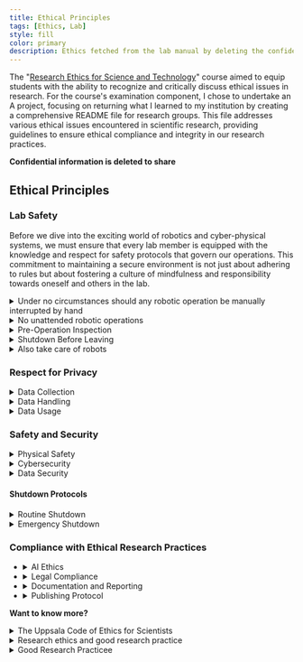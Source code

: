 ```yaml
---
title: Ethical Principles 
tags: [Ethics, Lab]
style: fill
color: primary
description: Ethics fetched from the lab manual by deleting the confidential information. It serves as an examination of the doctoral course "Research Ethics for Science and Technology," which I took in the year 2024.
---
```


The "[Research Ethics for Science and Technology](https://www.uu.se/en/staff/faculty/science-and-technology/education-and-teaching/doctoral-studies/doctoral-student/courses/faculty-courses/research-ethics-for-science-and-technology-2-credits)" course aimed to equip students with the ability to recognize and critically discuss ethical issues in research. For the course's examination component, I chose to undertake an A project, focusing on returning what I learned to my institution by creating a comprehensive README file for research groups. This file addresses various ethical issues encountered in scientific research, providing guidelines to ensure ethical compliance and integrity in our research practices.

**Confidential information is deleted to share**

## Ethical Principles

### Lab Safety

Before we dive into the exciting world of robotics and cyber-physical systems, we must ensure that every lab member is equipped with the knowledge and respect for safety protocols that govern our operations. This commitment to maintaining a secure environment is not just about adhering to rules but about fostering a culture of mindfulness and responsibility towards oneself and others in the lab. 
<details markdown="1">
  <summary>Under no circumstances should any robotic operation be manually interrupted by hand</summary>
  
  Direct physical interaction with moving parts or operational machinery presents a significant risk of injury and can damage the equipment. If there is a need to halt a robot's operation, the first course of action should always be an attempt to interrupt the process via command through the controlling software. If the software fails to respond or an immediate stop is necessary, the next step is to safely power off the equipment. Only after these measures are taken should new operations be initiated.
  
</details>

<details markdown="1">
  <summary>No unattended robotic operations</summary>
  
  It is imperative that robotic operations are not left unattended. When actuating ideas on the robots, your presence is required at all times. This rule ensures that any unexpected issues can be addressed promptly and reduces the risk of accidents or damage to the lab equipment. Unattended operations increase the likelihood of unforeseen incidents, which can lead to potential harm to both the individual and the workspace.
  
</details>

<details markdown="1">
  <summary>Pre-Operation Inspection</summary>
  
  Before initiating any experiment or operation with robotic systems, perform a thorough pre-operation inspection. This includes checking for any signs of wear and tear, ensuring all parts are secured and in their correct positions, and verifying that the software and hardware communication is functioning correctly. Regular inspections help prevent accidents caused by equipment malfunction or failure.
  
</details>

<details markdown="1">
  <summary>Shutdown Before Leaving</summary>
  
  All robotic systems must be properly shut down before leaving the lab. This rule is crucial to prevent any accidental activation or continuation of operations that could occur in the absence of supervision. A powered-down state ensures that the equipment remains safe and secure until it is next used under direct supervision.
  
</details>

<details markdown="1">
  <summary>Also take care of robots</summary>
  
  When working with robots, consider not only your safety but also the well-being of the robots. Abrupt shutdowns or erratic operational commands can lead to wear and tear or even permanent damage to sensitive components. Always shut down the robots gently and as per the recommended procedures when you are done or if you are leaving the lab, even for a short period. This practice extends the lifespan of the robots and maintains their readiness for future experiments.
  
</details>

### Respect for Privacy
<details markdown="1">
  <summary>Data Collection</summary>
  
  Prior informed consent must be obtained explicitly detailing how the data will be used, stored, and eventually disposed of. Consent forms should comply with [GDPR](https://gdpr-info.eu/) standards, clearly stating the purpose and scope of data collection. Provide participants with clear information about the data processing activities and their rights under [GDPR](https://gdpr-info.eu/), including the right to access, rectify, and erase their data. 
  
</details>

<details markdown="1">
  <summary>Data Handling</summary>
  
  Implement rigorous data anonymization and pseudonymization techniques to protect personal information. Ensure these techniques conform to [GDPR](https://gdpr-info.eu/) requirements to prevent data re-identification. Adopt robust security measures to protect personal data against unauthorized or unlawful processing and against accidental loss, destruction, or damage. This includes encryption, access control, and regular security assessments.
  
</details>

<details markdown="1">
  <summary>Data Usage</summary>
  
  Use collected data strictly within the terms agreed upon at the point of collection and in compliance with GDPR. This includes ensuring that data processing is lawful, fair, and transparent. Maintain records of processing activities to demonstrate compliance with [GDPR](https://gdpr-info.eu/). This includes documenting the legal basis for processing, data sharing, and retention practices.
  
</details>

### Safety and Security
<details markdown="1">
  <summary>Physical Safety</summary>
  
  - All personnel should complete comprehensive safety training specific to the lab environment, including emergency procedures, proper handling of equipment, and awareness of potential hazards. Record the incident details, including the time, cause, and personnel involved, once it happens.
  - Maintain at least a 0.1-meter distance from operating robots unless performing specific tasks that require closer proximity. Clearly mark all exits, safety equipment like fire extinguishers and first aid kits, and provide easy access to emergency shutdown buttons for all critical equipment.
  - Under no circumstances should any robotic operation be manually interrupted by hand. When actuating ideas on the robots, your presence is required at all times.

</details>

<details markdown="1">
  <summary>Cybersecurity</summary>
  
  - Ensure that all connections to robotic systems are made strictly through the lab’s secure network. External access should be disabled to prevent unauthorized control from outside networks. 
  - Always shut down robots completely before leaving the lab to prevent unauthorized access or manipulation. This includes turning off the robots' power and disconnecting any network connections. Implement routine checks upon startup to ensure that no unauthorized modifications were made while systems were inactive. This can include verifying software checksums and conducting a quick operational test cycle.
  - Firewalls should remain active at all times to protect against external threats and to manage data flow to and from the robots. Any deactivation of firewalls must be strictly controlled. Deactivation of firewalls is only permissible under the direct authorization of the lab manager for specific, controlled experiments where firewall activity might interfere with necessary communications. Immediately after the completion of experiments requiring firewall deactivation, the firewalls must be reactivated. This process should be documented, including the duration of deactivation, the reasons, and the person responsible for the operation.
  
</details>

<details markdown="1">
  <summary>Data Security</summary>
  
  - Use strong encryption protocols for storing and transmitting data, particularly data that is sensitive or proprietary.There are several encryption protocols that provide strong security measures. Some of these include SSL/TLS, AES, RSA, HotP, IPSec, and GPG.
  - Where applicable, anonymize data collected during research to prevent the identification of individual subjects or sensitive characteristics. To anonymize data, you can remove or mask personally identifiable information (PII) such as names, addresses, and social security numbers. One common method is to use k-anonymity, which involves replacing values with a range of possible values that would still maintain anonymity. Other methods include differential privacy, which adds noise to the data, and homomorphic encryption, which allows for calculations to be performed on encrypted data without decryption.
  - Implement robust data backup procedures to ensure data integrity and availability. Regularly test disaster recovery plans to ensure they are effective in the event of data loss or system failure.
  
</details>

#### Shutdown Protocols
<details markdown="1">
  <summary>Routine Shutdown</summary>
  
  - Complete Current Task: Ensure all current tasks and operations are completed or safely halted.
  - Robots Shutdown: Turn off the main power switch and disconnect from the network.
  - Controllers Shutdown: Shut down the controllers according to the manufacturer’s instructions.
  - Peripheral Devices Shutdown: Power down all peripheral devices such as sensors, cameras, and actuators.
  - Disconnect Power: Unplug the main power source if necessary.
  - Confirm Shutdown: Verify that all systems are completely powered down and no residual power remains.
  
</details>

<details markdown="1">
  <summary>Emergency Shutdown</summary>
  
  - Initiate Emergency Stop: If an emergency shutdown is required, activate the emergency stop button.
  - Follow Emergency Procedures: Recognize the situation that requires an immediate stop (e.g., unexpected robot behavior, physical danger to personnel). Press the emergency stop button or use the remote stop control. Alert all personnel in the lab that might be affected.
  - Assess the Situation: Quickly assess the reason for the stop and ensure the area is safe before taking further action.
  - Secure Area: Ensure the area is safe and secure from any hazards. Log the shutdown events afterwards.

</details>


### Compliance with Ethical Research Practices

- <details markdown="1">
  <summary>AI Ethics</summary>

  Follow ethical guidelines specifically designed for AI research to prevent biases and ensure fairness in algorithms. Maintain transparency of algorithms used in research to enable peer reviews and ethical audits. Document the design, decision-making processes, and criteria used by any AI systems. 
    
  - <details markdown="1">
    <summary>Examples</summary>
      
    If developing an AI that predicts machinery maintenance needs, the lab documents how the algorithm makes predictions, the data it analyzes (like machine operation hours and error logs), and the logic behind its decision-making processes. This documentation is available for peer review to ensure the algorithm’s decisions are understandable and justifiable.
    
    </details>

  </details>

- <details markdown="1">
  <summary>Legal Compliance</summary>
   
  Ensure all research activities comply with national and international laws and regulations applicable to cyber-physical systems, including data protection laws such as GDPR. Secure appropriate licenses for software, datasets, and other intellectual properties used in research, adhering to copyright and patent laws.

  - <details markdown="1">
    <summary>Examples</summary>

    - If a project involves developing drones for monitoring. The team should ensure compliance with both local aviation regulations and international data protection laws by registering the drones with aviation authorities and encrypting the data collected to protect the proprietary information. 
    - If the lab uses proprietary software, the lab should ensure that the software license permits academic use and that any findings published based on this software credit the software's creators appropriately.
  
    </details>
  
  </details>

- <details markdown="1">
  <summary>Documentation and Reporting</summary>
  
  Keep comprehensive records of all research activities, including experimental setups, data collection methods, analysis techniques, and results. This documentation is crucial for reproducibility, auditing, and historical reference. Follow ethical standards in publishing and sharing research findings. Ensure that all contributions are accurately credited and that any conflicts of interest are declared.
  
  - <details markdown="1">
    <summary>Examples</summary>
  
    - The lab maintains a digital lab notebook that logs all experiments conducted on the lab equipment. 
    - The one who carrys out the experiments should detail the experiment’s purpose, setup, execution, results, and any anomalies, ensuring that the work can be replicated or audited in the future.

    </details>

  </details>

- <details markdown="1">
  <summary>Publishing Protocol</summary>
   
  - Verify that the work is original, properly cites previous work, and does not plagiarize any content. Utilize plagiarism detection software as required by the journal. 
  - Avoid submitting the same manuscript to more than one journal simultaneously. This practice is considered unethical as it can lead to duplicate publication. 
  - Be prepared to correct any inaccuracies or errors discovered after publication. In cases of significant errors or ethical breaches, retract the publication. 
  - Ensure ongoing access to the published research, including maintaining any data repositories and addressing any copyright or licensing issues that arise post-publication. 
  - Maintain records of all communications with the journal, peer review comments and responses, and revisions to the manuscript. This documentation can be crucial in addressing any questions about the research process or findings.
  
  - <details markdown="1">
    <summary>Preparing for Publication</summary>
  
    - Determine who qualifies for authorship based on significant contributions to the conception, design, execution, or interpretation of the research reported. 
    - All contributors who meet these criteria should be listed as authors. Identify and disclose any potential conflicts of interest that might be perceived as influencing the research results or interpretations. 
    - Ensure that the data supporting the research findings is accessible and reproducible, where applicable. This includes making data available in a public repository and providing necessary code or algorithms under suitable licenses.

    </details>

  - <details markdown="1">
    <summary>Submission Process</summary>
  
    - Choose a publication that aligns with the research field, has a rigorous peer review process, and is recognized for ethical publishing practices. 
    - Follow the specific formatting and submission guidelines provided by the chosen journal. This includes structuring the manuscript with a clear abstract, introduction, methodology, results, discussion, and references. 

    </details>
  
  </details>

**Want to know more?**
<details markdown="1">
  <summary>The Uppsala Code of Ethics for Scientists</summary>
  
  Tibell, Gunnar; Lars Rydén; Peter Wallensteen & Bengt Gustafsson (1984) The Uppsala Code of Ethics for Scientists, Journal of Peace Research 21 (4): 311–316. [links](https://phsj.org/wp-content/uploads/2007/10/Uppsala-Code-of-Ethics-for-Scientists.pdf)
  
</details>

<details markdown="1">
  <summary>Research ethics and good research practice</summary>
  
  Research ethics and good research practice from uppsala: [https://www.uu.se/en/research/ethics/](https://www.uu.se/en/research/ethics/)
  
</details>

<details markdown="1">
  <summary>Good Research Practicee</summary>
  
  Good Research Practice from Vetenskapsrådets (VR): [book online](https://www.vr.se/english/analysis/reports/our-reports/2017-08-31-good-research-practice.html)
  
</details>
